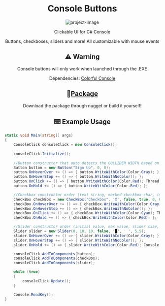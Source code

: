 <h1 align="center" id="title">Console Buttons</h1>

<p align="center"><img src="https://socialify.git.ci/wTechnoo/ConsoleButtons/image?description=1&font=Source%20Code%20Pro&language=1&logo=https%3A%2F%2Fcdn.discordapp.com%2Fattachments%2F602356897726857216%2F922317460802273310%2FCBLogo_4.png&owner=1&pattern=Diagonal%20Stripes&stargazers=1&theme=Dark" alt="project-image"></p>

<p align="center" id="description">Clickable UI for C# Console</p>
<p align="center" id="description">Buttons, checkboxes, sliders and more! All customizable with mouse events</p>

<h2 align="center">⚠️ Warning</h2>
<p align="center" id="description">Console buttons will only work when launched through the .EXE</p>
<p align="center" id="description">Dependencies: <a href="https://www.nuget.org/packages/Colorful.Console/679">Colorful Console</a></p>

<h2 align="center"> 📌<a href="https://www.nuget.org/packages/ConsoleButtons/2.3.0">Package</a></h2>
<p align="center" id="description">Download the package through nugget or build it yourself!</p>

<h2 align="center">⌨️ Example Usage</h2>


```csharp
static void Main(string[] args)
{
    ConsoleClick consoleClick = new ConsoleClick();
    
    consoleClick.Initialize();
    
    //Button constructor that auto detects the COLLIDER WIDTH based on how many characters there are on the text.
    Button button = new Button("Sign Up", 0, 0);
    button.OnHoverOver += () => { button.WriteWithColor(Color.Gray); };
    button.OnHoverStop += () => { button.WriteWithNoColor(); };
    button.OnClick += () => { button.WriteWithColor(Color.Red); Thread.Sleep(50); };
    button.OnHold += () => { button.WriteWithColor(Color.Red); };

    //Checkbox constructor order (text string, marked checkbox char, is initialized as checked, collide with text, X and Y)
    CheckBox checkBox = new CheckBox("Checkbox", 'X', false, true, 0, 0);
    checkBox.OnHoverOver += () => { checkBox.WriteWithColor(Color.Gray); };
    checkBox.OnHoverStop += () => { checkBox.WriteWithNoColor(); };
    checkBox.OnClick += () => { checkBox.WriteWithColor(Color.Cyan); Thread.Sleep(50); };
    checkBox.OnHold += () => { checkBox.WriteWithColor(Color.Red); };

    //Slider constructor order (initial value, max value, slider size, convert to int, filled char, unfilled char, X and Y)
    Slider slider = new Slider(0, 10, 10, false, '█', ' ', 5,5);
    slider.OnHoverOver += () => { slider.WriteWithColor(Color.Gray); };
    slider.OnHoverStop += () => { slider.WriteWithNoColor(); };
    slider.OnHold += () => { slider.WriteWithColor(Color.Red); Console.Write(slider.Value, Color.Aqua); };

    consoleClick.AddToComponents(button);
    consoleClick.AddToComponents(checkBox);
    consoleClick.AddToComponents(slider);

    while (true)
    {
        consoleClick.Update();
    }

    Console.ReadKey();
}
```
